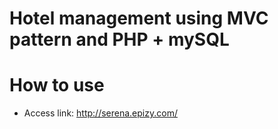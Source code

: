 # Hotel management using MVC pattern and PHP + mySQL
# How to use
+ Access link: http://serena.epizy.com/
